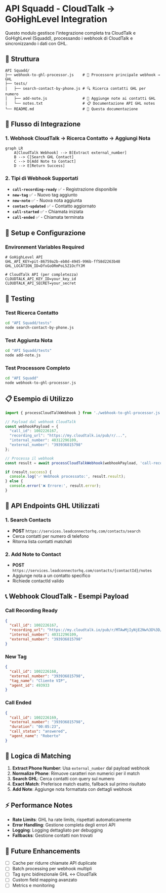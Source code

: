 # API Squadd - CloudTalk → GoHighLevel Integration

Questo modulo gestisce l'integrazione completa tra CloudTalk e GoHighLevel (Squadd), processando i webhook di CloudTalk e sincronizzando i dati con GHL.

## 📁 Struttura

```
API Squadd/
├── webhook-to-ghl-processor.js    # 🔄 Processore principale webhook → GHL
├── tests/
│   ├── search-contact-by-phone.js # 🔍 Ricerca contatti GHL per numero
│   ├── add-note.js                # 📝 Aggiunge note ai contatti GHL
│   └── notes.txt                  # 📋 Documentazione API GHL notes
└── README.md                      # 📖 Questa documentazione
```

## 🚀 Flusso di Integrazione

### 1. **Webhook CloudTalk → Ricerca Contatto → Aggiungi Nota**

```mermaid
graph LR
    A[CloudTalk Webhook] --> B[Extract external_number]
    B --> C[Search GHL Contact]
    C --> D[Add Note to Contact]
    D --> E[Return Success]
```

### 2. **Tipi di Webhook Supportati**

- **`call-recording-ready`** ✅ - Registrazione disponibile
- **`new-tag`** ✅ - Nuovo tag aggiunto
- **`new-note`** ✅ - Nuova nota aggiunta
- **`contact-updated`** ✅ - Contatto aggiornato
- **`call-started`** ✅ - Chiamata iniziata
- **`call-ended`** ✅ - Chiamata terminata

## 🔧 Setup e Configurazione

### Environment Variables Required

```env
# GoHighLevel API
GHL_API_KEY=pit-86759a2b-eb0d-4945-996b-ff58d2263b48
GHL_LOCATION_ID=DfxGoORmPoL5Z1OcfYJM

# CloudTalk API (per completezza)
CLOUDTALK_API_KEY_ID=your_key_id
CLOUDTALK_API_SECRET=your_secret
```

## 🧪 Testing

### Test Ricerca Contatto
```bash
cd "API Squadd/tests"
node search-contact-by-phone.js
```

### Test Aggiunta Nota
```bash
cd "API Squadd/tests"
node add-note.js
```

### Test Processore Completo
```bash
cd "API Squadd"
node webhook-to-ghl-processor.js
```

## 📋 Esempio di Utilizzo

```javascript
import { processCloudTalkWebhook } from './webhook-to-ghl-processor.js';

// Payload dal webhook CloudTalk
const webhookPayload = {
  "call_id": 1002226167,
  "recording_url": "https://my.cloudtalk.io/pub/r/...",
  "internal_number": 40312296109,
  "external_number": "393936815798"
};

// Processa il webhook
const result = await processCloudTalkWebhook(webhookPayload, 'call-recording-ready');

if (result.success) {
  console.log('✅ Webhook processato:', result.result);
} else {
  console.error('❌ Errore:', result.error);
}
```

## 🔗 API Endpoints GHL Utilizzati

### 1. **Search Contacts**
- **POST** `https://services.leadconnectorhq.com/contacts/search`
- Cerca contatti per numero di telefono
- Ritorna lista contatti matchati

### 2. **Add Note to Contact**
- **POST** `https://services.leadconnectorhq.com/contacts/{contactId}/notes`
- Aggiunge nota a un contatto specifico
- Richiede contactId valido

## 📞 Webhook CloudTalk - Esempi Payload

### Call Recording Ready
```json
{
  "call_id": 1002226167,
  "recording_url": "https://my.cloudtalk.io/pub/r/MTAwMjIyNjE2Nw%3D%3D/...",
  "internal_number": 40312296109,
  "external_number": "393936815798"
}
```

### New Tag
```json
{
  "call_id": 1002226168,
  "external_number": "393936815798",
  "tag_name": "Cliente VIP",
  "agent_id": 493933
}
```

### Call Ended
```json
{
  "call_id": 1002226169,
  "external_number": "393936815798",
  "duration": "00:05:23",
  "call_status": "answered",
  "agent_name": "Roberto"
}
```

## 🎯 Logica di Matching

1. **Extract Phone Number**: Usa `external_number` dal payload webhook
2. **Normalize Phone**: Rimuove caratteri non numerici per il match
3. **Search GHL**: Cerca contatti con query sul numero
4. **Exact Match**: Preferisce match esatto, fallback sul primo risultato
5. **Add Note**: Aggiunge nota formattata con dettagli webhook

## ⚡ Performance Notes

- **Rate Limits**: GHL ha rate limits, rispettati automaticamente
- **Error Handling**: Gestione completa degli errori API
- **Logging**: Logging dettagliato per debugging
- **Fallbacks**: Gestione contatti non trovati

## 🔮 Future Enhancements

- [ ] Cache per ridurre chiamate API duplicate
- [ ] Batch processing per webhook multipli
- [ ] Tag sync bidirezionale GHL ↔ CloudTalk
- [ ] Custom field mapping avanzato
- [ ] Metrics e monitoring